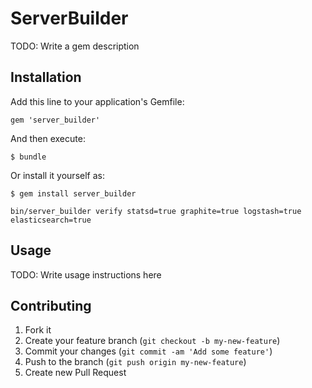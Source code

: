 # ServerBuilder

TODO: Write a gem description

## Installation

Add this line to your application's Gemfile:

    gem 'server_builder'

And then execute:

    $ bundle

Or install it yourself as:

    $ gem install server_builder
    
    bin/server_builder verify statsd=true graphite=true logstash=true elasticsearch=true

## Usage

TODO: Write usage instructions here

## Contributing

1. Fork it
2. Create your feature branch (`git checkout -b my-new-feature`)
3. Commit your changes (`git commit -am 'Add some feature'`)
4. Push to the branch (`git push origin my-new-feature`)
5. Create new Pull Request

